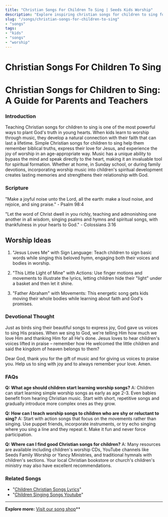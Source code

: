 ```yaml
---
title: "Christian Songs For Children To Sing | Seeds Kids Worship"
description: "Explore inspiring christian songs for children to sing for children's worship and faith development. Biblical music resources for families and ministry."
slug: "/songs/christian-songs-for-children-to-sing"
- "songs"
tags:
- "kids"
- "songs"
- "worship"
---
```


# Christian Songs For Children To Sing

# Christian Songs for Children to Sing: A Guide for Parents and Teachers

### Introduction
Teaching Christian songs for children to sing is one of the most powerful ways to plant God's truth in young hearts. When kids learn to worship through music, they develop a natural connection with their faith that can last a lifetime. Simple Christian songs for children to sing help them remember biblical truths, express their love for Jesus, and experience the joy of worship in an age-appropriate way. Music has a unique ability to bypass the mind and speak directly to the heart, making it an invaluable tool for spiritual formation. Whether at home, in Sunday school, or during family devotions, incorporating worship music into children's spiritual development creates lasting memories and strengthens their relationship with God.

### Scripture
"Make a joyful noise unto the Lord, all the earth: make a loud noise, and rejoice, and sing praise." - Psalm 98:4

"Let the word of Christ dwell in you richly, teaching and admonishing one another in all wisdom, singing psalms and hymns and spiritual songs, with thankfulness in your hearts to God." - Colossians 3:16

## Worship Ideas
1. "Jesus Loves Me" with Sign Language: Teach children to sign basic words while singing this beloved hymn, engaging both their voices and bodies in worship.

2. "This Little Light of Mine" with Actions: Use finger motions and movements to illustrate the lyrics, letting children hide their "light" under a basket and then let it shine.

3. "Father Abraham" with Movements: This energetic song gets kids moving their whole bodies while learning about faith and God's promises.

### Devotional Thought
Just as birds sing their beautiful songs to express joy, God gave us voices to sing His praises. When we sing to God, we're telling Him how much we love Him and thanking Him for all He's done. Jesus loves to hear children's voices lifted in praise – remember how He welcomed the little children and said the kingdom of heaven belongs to them?

Dear God, thank you for the gift of music and for giving us voices to praise you. Help us to sing with joy and to always remember your love. Amen.

### FAQs
**Q: What age should children start learning worship songs?**
A: Children can start learning simple worship songs as early as age 2-3. Even babies benefit from hearing Christian music. Start with short, repetitive songs and gradually introduce more complex ones as they grow.

**Q: How can I teach worship songs to children who are shy or reluctant to sing?**
A: Start with action songs that focus on the movements rather than singing. Use puppet friends, incorporate instruments, or try echo singing where you sing a line and they repeat it. Make it fun and never force participation.

**Q: Where can I find good Christian songs for children?**
A: Many resources are available including children's worship CDs, YouTube channels like Seeds Family Worship or Yancy Ministries, and traditional hymnals with children's sections. Your local Christian bookstore or church's children's ministry may also have excellent recommendations.

### Related Songs

- "[Children Christian Songs Lyrics](/songs/children-christian-songs-lyrics/)"
- "[Children Singing Songs Youtube](/songs/children-singing-songs-youtube/)"

---

**Explore more:** [Visit our song shop](https://seedskidsworship.com/shop)**

<!-- Schema Markup -->
<script type="application/ld+json">
{
  "@context": "https://schema.org",
  "@type": "MusicRecording",
  "name": "Christian Songs For Children To Sing",
  "byArtist": {
    "@type": "MusicGroup",
    "name": "Seeds Kids Worship"
  },
  "isFamilyFriendly": true,
  "url": "https://seedskidsworship.com/songs/christian-songs-for-children-to-sing/"
}
</script>